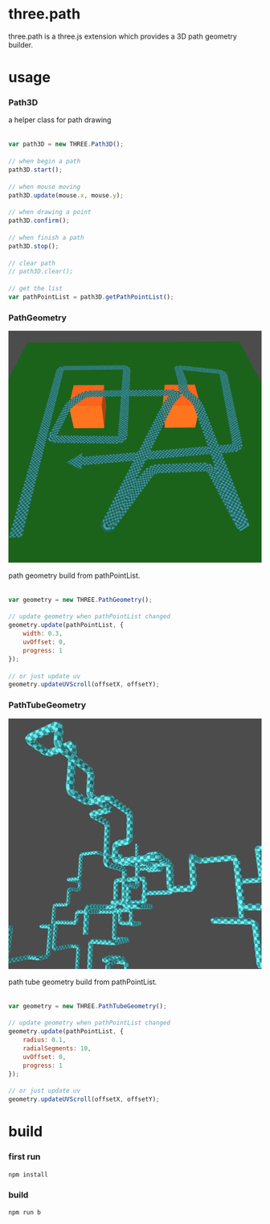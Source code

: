 three.path
===================

three.path is a three.js extension which provides a 3D path geometry builder.

usage
===================

### Path3D

a helper class for path drawing

````javascript

var path3D = new THREE.Path3D();

// when begin a path
path3D.start(); 

// when mouse moving
path3D.update(mouse.x, mouse.y); 

// when drawing a point
path3D.confirm(); 

// when finish a path
path3D.stop(); 

// clear path
// path3D.clear(); 

// get the list
var pathPointList = path3D.getPathPointList();

````

### PathGeometry

![image](./examples/images/screenshot.png) 

path geometry build from pathPointList.

````javascript

var geometry = new THREE.PathGeometry();

// update geometry when pathPointList changed
geometry.update(pathPointList, {
    width: 0.3,
    uvOffset: 0,
    progress: 1
}); 

// or just update uv
geometry.updateUVScroll(offsetX, offsetY);

````

### PathTubeGeometry

![image](./examples/images/screenshot2.png) 

path tube geometry build from pathPointList.

````javascript

var geometry = new THREE.PathTubeGeometry();

// update geometry when pathPointList changed
geometry.update(pathPointList, {
    radius: 0.1,
    radialSegments: 10,
    uvOffset: 0,
    progress: 1
}); 

// or just update uv
geometry.updateUVScroll(offsetX, offsetY);

````

build
===================

### first run

````
npm install
````

### build

````
npm run b
````